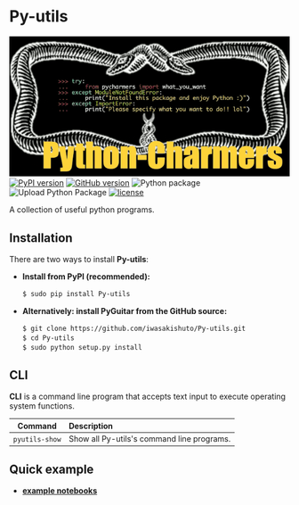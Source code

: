 # Py-utils

[![header](https://github.com/iwasakishuto/Py-utils/blob/master/image/header.png?raw=true)](https://github.com/iwasakishuto/Py-utils)
[![PyPI version](https://badge.fury.io/py/Py-utils.svg)](https://pypi.org/project/Py-utils/)
[![GitHub version](https://badge.fury.io/gh/iwasakishuto%2FPy-utils.svg)](https://github.com/iwasakishuto/Py-utils)
![Python package](https://github.com/iwasakishuto/Py-utils/workflows/Python%20package/badge.svg)
![Upload Python Package](https://github.com/iwasakishuto/Py-utils/workflows/Upload%20Python%20Package/badge.svg)
[![license](https://img.shields.io/github/license/mashape/apistatus.svg?maxAge=2592000)](https://github.com/iwasakishuto/Py-utils/blob/master/LICENSE)

A collection of useful python programs.

## Installation

There are two ways to install **Py-utils**:

- **Install from PyPI (recommended):**
    ```sh
    $ sudo pip install Py-utils
    ```
- **Alternatively: install PyGuitar from the GitHub source:**
    ```sh
    $ git clone https://github.com/iwasakishuto/Py-utils.git
    $ cd Py-utils
    $ sudo python setup.py install
    ```

## CLI

**CLI** is a command line program that accepts text input to execute operating system functions.

|Command|Description|
|:-:|:-|
|`pyutils-show`|Show all Py-utils's command line programs.|

## Quick example

- **[example notebooks](https://nbviewer.jupyter.org/github/iwasakishuto/Py-utils/blob/master/examples/)**